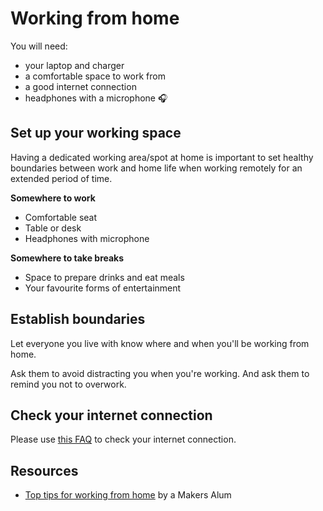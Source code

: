 # Working from home

You will need:

- your laptop and charger
- a comfortable space to work from
- a good internet connection
- headphones with a microphone :headphones:

## Set up your working space

Having a dedicated working area/spot at home is important to set healthy boundaries between work and home life when working remotely for an extended period of time.

**Somewhere to work**
  - Comfortable seat
  - Table or desk
  - Headphones with microphone

**Somewhere to take breaks**
  - Space to prepare drinks and eat meals
  - Your favourite forms of entertainment

## Establish boundaries

Let everyone you live with know where and when you'll be working from home.

Ask them to avoid distracting you when you're working. And ask them to remind you not to overwork.

## Check your internet connection

Please use [this FAQ](https://docs.google.com/document/d/1mIF8NWZEJOEc5Id6-7W3KYj9RAj66akUaZbS0o-yN5w/edit#) to check your internet connection.

## Resources

- [Top tips for working from home](https://dev.to/codeidoscope/top-tips-for-working-from-home-8md) by a Makers Alum


